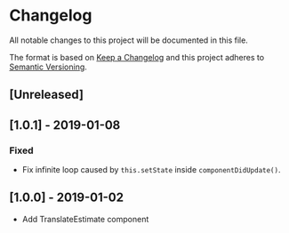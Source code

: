# Changelog

All notable changes to this project will be documented in this file.

The format is based on [Keep a Changelog](http://keepachangelog.com/en/1.0.0/)
and this project adheres to [Semantic Versioning](http://semver.org/spec/v2.0.0.html).

## [Unreleased]

## [1.0.1] - 2019-01-08
### Fixed
- Fix infinite loop caused by `this.setState` inside `componentDidUpdate()`.

## [1.0.0] - 2019-01-02

- Add TranslateEstimate component
